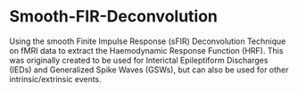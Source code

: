 # Smooth-FIR-Deconvolution
Using the smooth Finite Impulse Response (sFIR) Deconvolution Technique on fMRI data to extract the Haemodynamic Response Function (HRF).
This was originally created to be used for Interictal Epileptiform Discharges (IEDs) and Generalized Spike Waves (GSWs), but can also be used for other intrinsic/extrinsic events.
